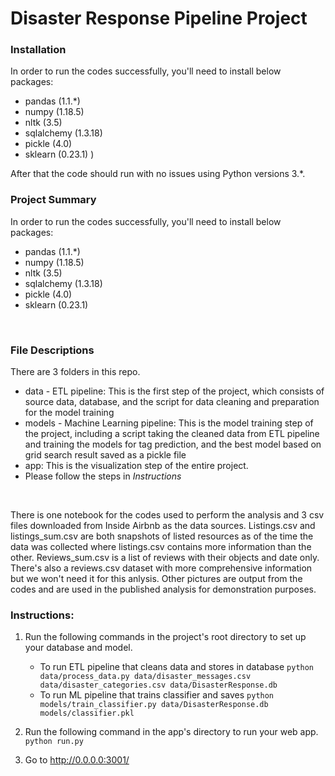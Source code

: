 # Disaster Response Pipeline Project

### Installation
In order to run the codes successfully, you'll need to install below packages:
<br/> 
* pandas (1.1.*)
* numpy (1.18.5)
* nltk (3.5)
* sqlalchemy (1.3.18)
* pickle (4.0)
* sklearn (0.23.1)
)<br/>

After that the code should run with no issues using Python versions 3.*.

### Project Summary
In order to run the codes successfully, you'll need to install below packages:
<br/> 
* pandas (1.1.*)
* numpy (1.18.5)
* nltk (3.5)
* sqlalchemy (1.3.18)
* pickle (4.0)
* sklearn (0.23.1)
<br/>

### File Descriptions
There are 3 folders in this repo. 
<br/> 
* data - ETL pipeline: This is the first step of the project, which consists of source data, database, and the script for data cleaning and preparation for the model training
* models - Machine Learning pipeline: This is the model training step of the project, including a script taking the cleaned data from ETL pipeline and training the models for tag prediction, and the best model based on grid search result saved as a pickle file
* app: This is the visualization step of the entire project.
* Please follow the steps in *Instructions* 
<br/>

There is one notebook for the codes used to perform the analysis and 3 csv files downloaded from Inside Airbnb as the data sources. Listings.csv and listings_sum.csv are both snapshots of listed resources as of the time the data was collected where listings.csv contains more information than the other. Reviews_sum.csv is a list of reviews with their objects and date only. There's also a reviews.csv dataset with more comprehensive information but we won't need it for this anlysis. Other pictures are output from the codes and are used in the published analysis for demonstration purposes. 

### Instructions:
1. Run the following commands in the project's root directory to set up your database and model.

    - To run ETL pipeline that cleans data and stores in database
        `python data/process_data.py data/disaster_messages.csv data/disaster_categories.csv data/DisasterResponse.db`
    - To run ML pipeline that trains classifier and saves
        `python models/train_classifier.py data/DisasterResponse.db models/classifier.pkl`

2. Run the following command in the app's directory to run your web app.
    `python run.py`

3. Go to http://0.0.0.0:3001/
